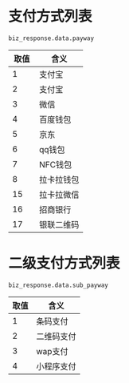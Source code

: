 # 支付方式列表

	biz_response.data.payway

取值 |含义  
--------- | ------
1	|支付宝
2       |支付宝
3	|微信
4	|百度钱包
5       |京东
6       |qq钱包
7       |NFC钱包
8       |拉卡拉钱包
15      |拉卡拉微信
16      |招商银行
17      |银联二维码



# 二级支付方式列表

	biz_response.data.sub_payway

取值 |含义  
--------- | ------
1   |条码支付
2   |二维码支付
3   |wap支付
4   |小程序支付
